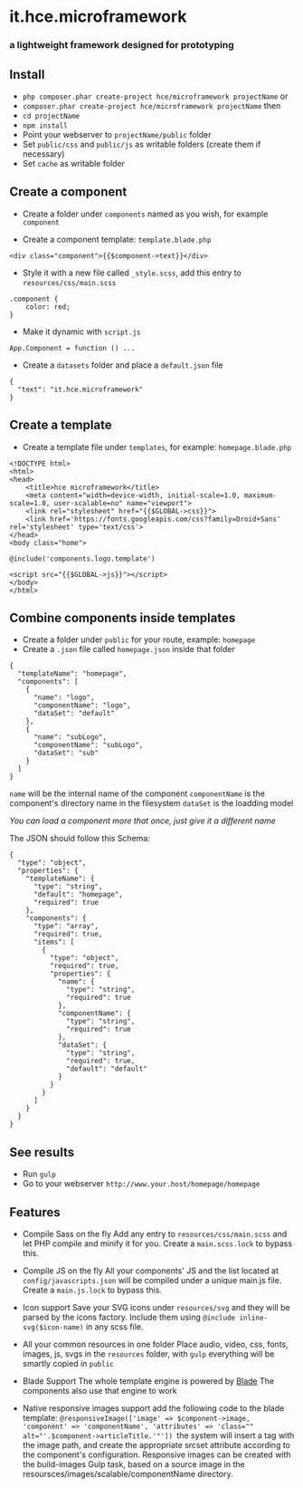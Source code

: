 # it.hce.microframework
### a lightweight framework designed for prototyping

## Install
* `php composer.phar create-project hce/microframework projectName`
or
* `composer.phar create-project hce/microframework projectName`
then
* `cd projectName`
* `npm install`
* Point your webserver to `projectName/public` folder
* Set `public/css` and `public/js` as writable folders (create them if necessary)
* Set `cache` as writable folder

## Create a component
* Create a folder under `components` named as you wish, for example `component`

* Create a component template: `template.blade.php`

```
<div class="component">{{$component->text}}</div>
```

* Style it with a new file called `_style.scss`, add this entry to `resources/css/main.scss`

```
.component {
    color: red;
}
```

* Make it dynamic with `script.js`

```
App.Component = function () ...
```

* Create a `datasets` folder and place a `default.json` file

```
{
  "text": "it.hce.microframework"
}
```

## Create a template

* Create a template file under `templates`, for example: `homepage.blade.php`

```
<!DOCTYPE html>
<html>
<head>
    <title>hce microframework</title>
    <meta content="width=device-width, initial-scale=1.0, maximum-scale=1.0, user-scalable=no" name="viewport">
    <link rel="stylesheet" href="{{$GLOBAL->css}}">
    <link href='https://fonts.googleapis.com/css?family=Droid+Sans' rel='stylesheet' type='text/css'>
</head>
<body class="home">

@include('components.logo.template')

<script src="{{$GLOBAL->js}}"></script>
</body>
</html>
```

## Combine components inside templates

* Create a folder under `public` for your route, example: `homepage`
* Create a `.json` file called `homepage.json` inside that folder

```
{
  "templateName": "homepage",
  "components": [
    {
      "name": "logo",
      "componentName": "logo",
      "dataSet": "default"
    },
    {
      "name": "subLogo",
      "componentName": "subLogo",
      "dataSet": "sub"
    }
  ]
}
```

`name` will be the internal name of the component
`componentName` is the component's directory name in the filesystem
`dataSet` is the loadding model

*You can load a component more that once, just give it a different name*

The JSON should follow this Schema:
```
{
  "type": "object",
  "properties": {
    "templateName": {
      "type": "string",
      "default": "homepage",
      "required": true
    },
    "components": {
      "type": "array",
      "required": true,
      "items": [
        {
          "type": "object",
          "required": true,
          "properties": {
            "name": {
              "type": "string",
              "required": true
            },
            "componentName": {
              "type": "string",
              "required": true
            },
            "dataSet": {
              "type": "string",
              "required": true,
              "default": "default"
            }
          }
        }
      ]
    }
  }
}
```

## See results

* Run `gulp`
* Go to your webserver `http://www.your.host/homepage/homepage`

## Features

* Compile Sass on the fly
Add any entry to `resources/css/main.scss` and let PHP compile and minify it for you.
Create a `main.scss.lock` to bypass this.

* Compile JS on the fly
All your components' JS and the list located at `config/javascripts.json` will be compiled under a unique main.js file.
Create a `main.js.lock` to bypass this.

* Icon support
Save your SVG icons under `resources/svg` and they will be parsed by the icons factory.
Include them using `@include inline-svg($icon-name)` in any scss file.

* All your common resources in one folder
Place audio, video, css, fonts, images, js, svgs in the `resources` folder, with `gulp` everything will be smartly copied in `public`

* Blade Support
The whole template engine is powered by [Blade](https://laravel.com/docs/5.1/blade)
The components also use that engine to work

* Native responsive images support
add the following code to the blade template:
`@responsiveImage(['image' => $component->image, 'component' => 'componentName', 'attributes' => 'class="" alt="'.$component->articleTitle.'"'])
`the system will insert a tag with the image path, and create the appropriate srcset attribute according to the component's configuration. Responsive images can be created with the build-images Gulp task, based on a source image in the resoursces/images/scalable/componentName directory.